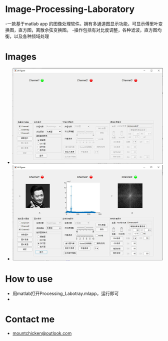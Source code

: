 # Image-Processing-Laboratory
-一款基于matlab app 的图像处理软件。拥有多通道图显示功能，可显示傅里叶变换图，直方图，离散余弦变换图。
-操作包括有对比度调整，各种滤波，直方图均衡，以及各种频域处理

# Images 
- ![test_example](https://github.com/Mountchicken/Image-Processing-Laboratory/blob/main/image1.JPG)
- ![test_example](https://github.com/Mountchicken/Image-Processing-Laboratory/blob/main/image2.JPG)
# How to use
- 用matlab打开Processing_Labotray.mlapp，运行即可
- 
# Contact me 
- mountchicken@outlook.com

